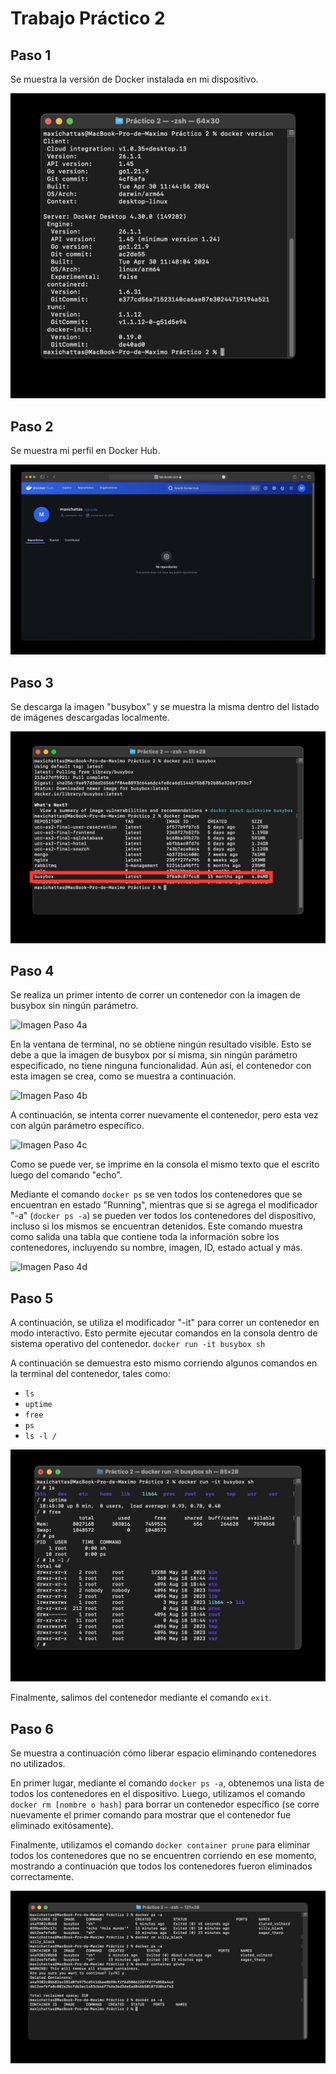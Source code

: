 # Trabajo Práctico 2

## Paso 1
Se muestra la versión de Docker instalada en mi dispositivo.

![Imagen Paso 1](Paso%201.jpg)

## Paso 2
Se muestra mi perfil en Docker Hub.

![Imagen Paso 2](Paso%202.jpg)

## Paso 3
Se descarga la imagen "busybox" y se muestra la misma dentro del listado de imágenes descargadas localmente.

![Imagen Paso 3](Paso%203.jpg)

## Paso 4
Se realiza un primer intento de correr un contenedor con la imagen de busybox sin ningún parámetro.

![Imagen Paso 4a](Paso%204a.jpg)

En la ventana de terminal, no se obtiene ningún resultado visible. Esto se debe a que la imagen de busybox por sí misma, sin ningún parámetro especificado, no tiene ninguna funcionalidad. Aún así, el contenedor con esta imagen se crea, como se muestra a continuación.

![Imagen Paso 4b](Paso%204b.jpg)

A continuación, se intenta correr nuevamente el contenedor, pero esta vez con algún parámetro específico.

![Imagen Paso 4c](Paso%204c.jpg)

Como se puede ver, se imprime en la consola el mismo texto que el escrito luego del comando "echo".

Mediante el comando `docker ps` se ven todos los contenedores que se encuentran en estado "Running", mientras que si se agrega el modificador "-a" (`docker ps -a`) se pueden ver todos los contenedores del dispositivo, incluso si los mismos se encuentran detenidos. Este comando muestra como salida una tabla que contiene toda la información sobre los contenedores, incluyendo su nombre, imagen, ID, estado actual y más.

![Imagen Paso 4d](Paso%204d.jpg)

## Paso 5
A continuación, se utiliza el modificador "-it" para correr un contenedor en modo interactivo. Esto permite ejecutar comandos en la consola dentro de sistema operativo del contenedor.
`docker run -it busybox sh`

A continuación se demuestra esto mismo corriendo algunos comandos en la terminal del contenedor, tales como:
- `ls`
- `uptime`
- `free`
- `ps`
- `ls -l /`

![Imagen Paso 5](Paso%205.jpg)

Finalmente, salimos del contenedor mediante el comando `exit`.

## Paso 6
Se muestra a continuación cómo liberar espacio eliminando contenedores no utilizados.

En primer lugar, mediante el comando `docker ps -a`, obtenemos una lista de todos los contenedores en el dispositivo. Luego, utilizamos el comando `docker rm [nombre o hash]` para borrar un contenedor específico (se corre nuevamente el primer comando para mostrar que el contenedor fue eliminado exitósamente).

Finalmente, utilizamos el comando `docker container prune` para eliminar todos los contenedores que no se encuentren corriendo en ese momento, mostrando a continuación que todos los contenedores fueron eliminados correctamente.

![Imagen Paso 6](Paso%206.jpg)